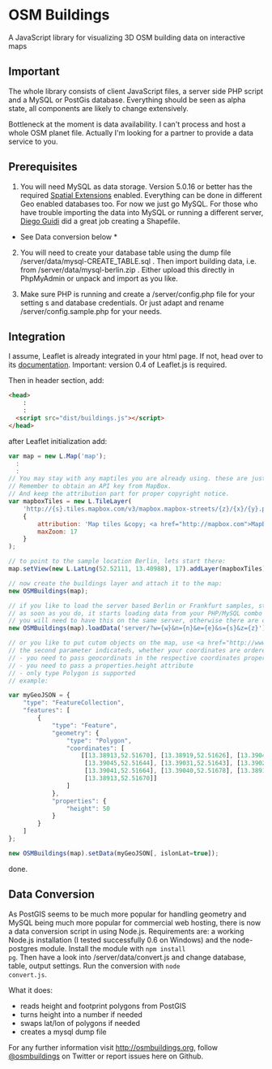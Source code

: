 # OSM Buildings

A JavaScript library for visualizing 3D OSM building data on interactive maps

## Important

The whole library consists of client JavaScript files, a server side PHP script and a MySQL or PostGis database.
Everything should be seen as alpha state, all components are likely to change extensively.

Bottleneck at the moment is data availability. I can't process and host a whole OSM planet file.
Actually I'm looking for a partner to provide a data service to you.


## Prerequisites

1. You will need MySQL as data storage. Version 5.0.16 or better has the required <a href="http://dev.mysql.com/doc/refman/5.0/en/spatial-extensions.html">Spatial Extensions</a> enabled.
Everything can be done in different Geo enabled databases too. For now we just go MySQL.
For those who have trouble importing the data into MySQL or running a different server, <a href="https://twitter.com/D_Guidi">Diego Guidi</a> did a great job creating a Shapefile.

* See Data conversion below *

2. You will need to create your database table using the dump file /server/data/mysql-CREATE_TABLE.sql .
Then import building data, i.e. from /server/data/mysql-berlin.zip . Either upload this directly in PhpMyAdmin or unpack and import as you like.

3. Make sure PHP is running and create a /server/config.php file for your setting s and database credentials.
Or just adapt and rename /server/config.sample.php for your needs.


## Integration

I assume, Leaflet is already integrated in your html page. If not, head over to its <a href="http://leaflet.cloudmade.com/reference.html">documentation</a>.
Important: version 0.4 of Leaflet.js is required.

Then in header section, add:

```html
<head>
    :
    :
  <script src="dist/buildings.js"></script>
</head>
```

after Leaflet initialization add:

```javascript
var map = new L.Map('map');
  :
  :
// You may stay with any maptiles you are already using. these are just my favourites.
// Remember to obtain an API key from MapBox.
// And keep the attribution part for proper copyright notice.
var mapboxTiles = new L.TileLayer(
    'http://{s}.tiles.mapbox.com/v3/mapbox.mapbox-streets/{z}/{x}/{y}.png',
    {
        attribution: 'Map tiles &copy; <a href="http://mapbox.com">MapBox</a>',
        maxZoom: 17
    }
);

// to point to the sample location Berlin, lets start there:
map.setView(new L.LatLng(52.52111, 13.40988), 17).addLayer(mapboxTiles);

// now create the buildings layer and attach it to the map:
new OSMBuildings(map);

// if you like to load the server based Berlin or Frankfurt samples, start loading use loadData()
// as soon as you do, it starts loading data from your PHP/MySQL combo
// you will need to have this on the same server, otherwise there are cross origin issues
new OSMBuildings(map).loadData('server/?w={w}&n={n}&e={e}&s={s}&z={z}');

// or you like to put cutom objects on the map, use <a href="http://www.geojson.org/geojson-spec.html">GeoJSON</a>
// the second parameter indicateds, whether your coordinates are ordered as lat/lon (default) or lon/lat
// - you need to pass geocordinats in the respective coordinates properties.
// - you need to pass a properties.height attribute
// - only type Polygon is supported
// example:

var myGeoJSON = {
    "type": "FeatureCollection",
    "features": [
        {
            "type": "Feature",
            "geometry": {
                "type": "Polygon",
                "coordinates": [
                    [[13.38913,52.51670], [13.38919,52.51626], [13.39047,52.51634],
                     [13.39045,52.51644], [13.39031,52.51643], [13.39028,52.51664],
                     [13.39041,52.51664], [13.39040,52.51678], [13.38913,52.51670],
                     [13.38913,52.51670]]
                ]
            },
            "properties": {
                "height": 50
            }
        }
    ]
};

new OSMBuildings(map).setData(myGeoJSON[, islonLat=true]); 
```


done.

## Data Conversion

As PostGIS seems to be much more popular for handling geometry and MySQL being much more popular for commercial web hosting, there is now a data conversion script in using Node.js.
Requirements are: a working Node.js installation (I tested successfully 0.6 on Windows) and the node-postgres module. Install the module with <code>npm install pg</code>.
Then have a look into /server/data/convert.js and change database, table, output settings.
Run the conversion with <code>node convert.js</code>.

What it does:

- reads height and footprint polygons from PostGIS
- turns height into a number if needed
- swaps lat/lon of polygons if needed
- creates a mysql dump file

For any further information visit <a href="http://osmbuildings.org">http://osmbuildings.org</a>, follow <a href="https://twitter.com/osmbuildings">@osmbuildings</a> on Twitter or report issues here on Github.